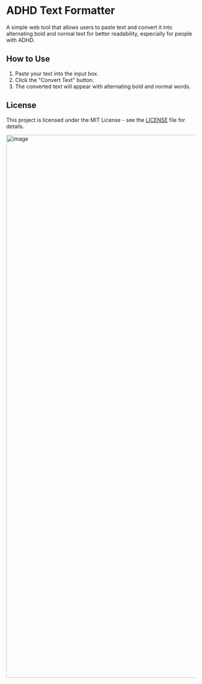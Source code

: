 # ADHD Text Formatter

A simple web tool that allows users to paste text and convert it into alternating bold and normal text for better readability, especially for people with ADHD.

## How to Use

1. Paste your text into the input box.
2. Click the "Convert Text" button.
3. The converted text will appear with alternating bold and normal words.

## License

This project is licensed under the MIT License - see the [LICENSE](LICENSE) file for details.

<img width="1440" alt="image" src="https://github.com/user-attachments/assets/31fda0c0-151c-40df-a162-f177f129d06d">

